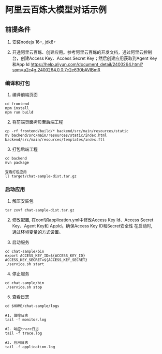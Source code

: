 # 阿里云百炼大模型对话示例

## 前提条件
1. 安装nodejs 16+, jdk8+

2. 开通阿里云百炼、创建应用。参考阿里云百炼的开发文档，通过阿里云控制台，创建Access Key、Access Secret Key；然后创建应用获取到Agent Key和App Id
   https://help.aliyun.com/document_detail/2400264.html?spm=a2c4g.2400264.0.0.7c2e630bAVIBmR

### 编译和打包

1. 编译前端页面

```
cd frontend
npm install
npm run build
```

2. 将前端页面拷贝至后端工程

```
cp -rf frontend/build/* backend/src/main/resources/static
mv backend/src/main/resources/static/index.html backend/src/main/resources/templates/index.ftl
```

3. 打包后端工程

```
cd backend
mvn package

查看打包应用
ll target/chat-sample-dist.tar.gz
```

### 启动应用

1. 解压安装包

```
tar zxvf chat-sample-dist.tar.gz
```

2. 修改配置, 在conf的application.yml中修改Access Key Id、Access Secret Key、Agent Key和 AppId。确保Access Key ID和Secret安全性
   在启动时, 通过环境变量的方式设置。

3. 启动服务

```
cd chat-sample/bin
export ACCESS_KEY_ID=${ACCESS_KEY_ID} ACCESS_KEY_SECRET=${ACCESS_KEY_SECRET}
./service.sh start
```

4. 停止服务

```
cd chat-sample/bin
./service.sh stop
```

5. 查看日志

```
cd $HOME/chat-sample/logs

#1. 监控日志
tail -f monitor.log

#2. 响应trace日志
tail -f trace.log

#3. 应用日志
tail -f application.log
```